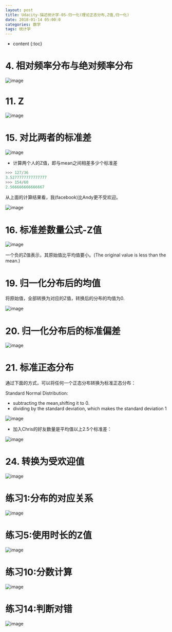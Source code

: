 ```yaml
---
layout: post
title: Udacity-描述统计学-05-归一化(理论正态分布,Z值,归一化)
date: 2018-01-14 05:00:0
categories: 数学
tags: 统计学
---
```

* content
{:toc}


# 4. 相对频率分布与绝对频率分布

![image](https://user-images.githubusercontent.com/18595935/34911710-29f62998-f913-11e7-8615-8222c31f1119.png)


# 11. Z

![image](https://user-images.githubusercontent.com/18595935/34911806-17034314-f915-11e7-929a-77600b5fa6e1.png)

# 15. 对比两者的标准差

![image](https://user-images.githubusercontent.com/18595935/34911893-a9221ad0-f916-11e7-9724-3fe897f91046.png)

- 计算两个人的Z值，即与mean之间相差多少个标准差

```python
>>> 127/36
3.5277777777777777
>>> 154/60
2.566666666666667
```

从上面的计算结果看，我(facebook)比Andy更不受欢迎。

![image](https://user-images.githubusercontent.com/18595935/34911903-fc137a90-f916-11e7-8dba-410cbec8f707.png)

# 16. 标准差数量公式-Z值

![image](https://user-images.githubusercontent.com/18595935/34912088-b46039c8-f91a-11e7-9843-6e875e129808.png)

一个负的Z值表示，其原始值比平均值要小。(The original value is less than the mean.)

# 19. 归一化分布后的均值

将原始值，全部转换为对应的Z值，转换后的分布的均值为0.

![image](https://user-images.githubusercontent.com/18595935/34912136-70e93e86-f91c-11e7-9a32-7657b9cb6b1a.png)

# 20. 归一化分布后的标准偏差

![image](https://user-images.githubusercontent.com/18595935/34912166-3aa2f848-f91d-11e7-8c1c-7ffcd157473c.png)

# 21. 标准正态分布

通过下面的方式，可以将任何一个正态分布转换为标准正态分布：

Standard Normal Distribution:
- subtracting the mean,shifting it to 0.
- dividing by the standard deviation, which makes the standard deviation 1

![image](https://user-images.githubusercontent.com/18595935/34912194-dcd40a26-f91d-11e7-90c3-7d39aacce477.png)


- 加入Chris的好友数量是平均值以上2.5个标准差：

![image](https://user-images.githubusercontent.com/18595935/34912211-745cf196-f91e-11e7-86d6-c6fe1325c22b.png)

# 24. 转换为受欢迎值

![image](https://user-images.githubusercontent.com/18595935/34912241-62d71856-f91f-11e7-8b28-c8ac46822fd9.png)

# 练习1:分布的对应关系

![image](https://user-images.githubusercontent.com/18595935/34912247-9ba98f74-f91f-11e7-8e0f-5b64bdbc09ec.png)

# 练习5:使用时长的Z值

![image](https://user-images.githubusercontent.com/18595935/34912266-2e94f1f2-f920-11e7-981d-f26e2ebad357.png)


# 练习10:分数计算

![image](https://user-images.githubusercontent.com/18595935/34912286-bb076930-f920-11e7-82e7-d9a4f301a2b1.png)


# 练习14:判断对错

![image](https://user-images.githubusercontent.com/18595935/34912317-e31e3eb6-f921-11e7-9049-55ded00a653c.png)

